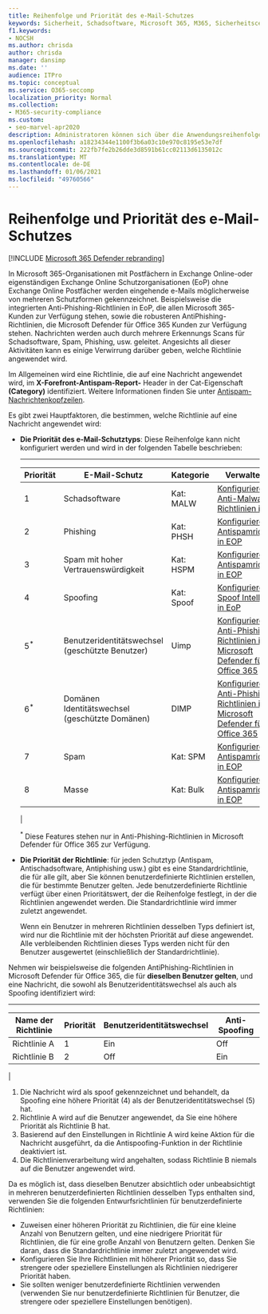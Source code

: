 ```yaml
---
title: Reihenfolge und Priorität des e-Mail-Schutzes
keywords: Sicherheit, Schadsoftware, Microsoft 365, M365, Sicherheitscenter, ATP, Microsoft Defender ATP, Office 365 ATP, Azure ATP
f1.keywords:
- NOCSH
ms.author: chrisda
author: chrisda
manager: dansimp
ms.date: ''
audience: ITPro
ms.topic: conceptual
ms.service: O365-seccomp
localization_priority: Normal
ms.collection:
- M365-security-compliance
ms.custom:
- seo-marvel-apr2020
description: Administratoren können sich über die Anwendungsreihenfolge von Schutzmaßnahmen in Exchange Online Protection (EoP) und darüber informieren, wie der Prioritätswert in Schutzrichtlinien festlegt, welche Richtlinie angewendet wird.
ms.openlocfilehash: a18234344e1100f3b6a03c10e970c8195e53e7df
ms.sourcegitcommit: 222fb7fe2b26dde3d8591b61cc02113d6135012c
ms.translationtype: MT
ms.contentlocale: de-DE
ms.lasthandoff: 01/06/2021
ms.locfileid: "49760566"
---
```

# <a name="order-and-precedence-of-email-protection"></a>Reihenfolge und Priorität des e-Mail-Schutzes

[!INCLUDE [Microsoft 365 Defender rebranding](../includes/microsoft-defender-for-office.md)]


In Microsoft 365-Organisationen mit Postfächern in Exchange Online-oder eigenständigen Exchange Online Schutzorganisationen (EoP) ohne Exchange Online Postfächer werden eingehende e-Mails möglicherweise von mehreren Schutzformen gekennzeichnet. Beispielsweise die integrierten Anti-Phishing-Richtlinien in EoP, die allen Microsoft 365-Kunden zur Verfügung stehen, sowie die robusteren AntiPhishing-Richtlinien, die Microsoft Defender für Office 365 Kunden zur Verfügung stehen. Nachrichten werden auch durch mehrere Erkennungs Scans für Schadsoftware, Spam, Phishing, usw. geleitet. Angesichts all dieser Aktivitäten kann es einige Verwirrung darüber geben, welche Richtlinie angewendet wird.

Im Allgemeinen wird eine Richtlinie, die auf eine Nachricht angewendet wird, im **X-Forefront-Antispam-Report-** Header in der Cat-Eigenschaft **(Category)** identifiziert. Weitere Informationen finden Sie unter [Antispam-Nachrichtenkopfzeilen](anti-spam-message-headers.md).

Es gibt zwei Hauptfaktoren, die bestimmen, welche Richtlinie auf eine Nachricht angewendet wird:

- **Die Priorität des e-Mail-Schutztyps**: Diese Reihenfolge kann nicht konfiguriert werden und wird in der folgenden Tabelle beschrieben:

  ****

  |Priorität|E-Mail-Schutz|Kategorie|Verwalten von|
  |---|---|---|---|
  |1 |Schadsoftware|Kat: MALW|[Konfigurieren von Anti-Malware-Richtlinien in EoP](configure-anti-malware-policies.md)|
  |2 |Phishing|Kat: PHSH|[Konfigurieren von Antispamrichtlinien in EOP](configure-your-spam-filter-policies.md)|
  |3 |Spam mit hoher Vertrauenswürdigkeit|Kat: HSPM|[Konfigurieren von Antispamrichtlinien in EOP](configure-your-spam-filter-policies.md)|
  |4 |Spoofing|Kat: Spoof|[Konfigurieren von Spoof Intelligence in EoP](learn-about-spoof-intelligence.md)|
  |5<sup>\*</sup>|Benutzeridentitätswechsel (geschützte Benutzer)|Uimp|[Konfigurieren von Anti-Phishing-Richtlinien in Microsoft Defender für Office 365](configure-atp-anti-phishing-policies.md)|
  |6<sup>\*</sup>|Domänen Identitätswechsel (geschützte Domänen)|DIMP|[Konfigurieren von Anti-Phishing-Richtlinien in Microsoft Defender für Office 365](configure-atp-anti-phishing-policies.md)|
  |7 |Spam|Kat: SPM|[Konfigurieren von Antispamrichtlinien in EOP](configure-your-spam-filter-policies.md)|
  |8 |Masse|Kat: Bulk|[Konfigurieren von Antispamrichtlinien in EOP](configure-your-spam-filter-policies.md)|
  |

  <sup>\*</sup> Diese Features stehen nur in Anti-Phishing-Richtlinien in Microsoft Defender für Office 365 zur Verfügung.

- **Die Priorität der Richtlinie**: für jeden Schutztyp (Antispam, Antischadsoftware, Antiphishing usw.) gibt es eine Standardrichtlinie, die für alle gilt, aber Sie können benutzerdefinierte Richtlinien erstellen, die für bestimmte Benutzer gelten. Jede benutzerdefinierte Richtlinie verfügt über einen Prioritätswert, der die Reihenfolge festlegt, in der die Richtlinien angewendet werden. Die Standardrichtlinie wird immer zuletzt angewendet.

  Wenn ein Benutzer in mehreren Richtlinien desselben Typs definiert ist, wird nur die Richtlinie mit der höchsten Priorität auf diese angewendet. Alle verbleibenden Richtlinien dieses Typs werden nicht für den Benutzer ausgewertet (einschließlich der Standardrichtlinie).

Nehmen wir beispielsweise die folgenden AntiPhishing-Richtlinien in Microsoft Defender für Office 365, die für **dieselben Benutzer gelten**, und eine Nachricht, die sowohl als Benutzeridentitätswechsel als auch als Spoofing identifiziert wird:

  ****

  |Name der Richtlinie|Priorität|Benutzeridentitätswechsel|Anti-Spoofing|
  |---|---|---|---|
  |Richtlinie A|1 |Ein|Off|
  |Richtlinie B|2 |Off|Ein|
  |

1. Die Nachricht wird als spoof gekennzeichnet und behandelt, da Spoofing eine höhere Priorität (4) als der Benutzeridentitätswechsel (5) hat.
2. Richtlinie A wird auf die Benutzer angewendet, da Sie eine höhere Priorität als Richtlinie B hat.
3. Basierend auf den Einstellungen in Richtlinie A wird keine Aktion für die Nachricht ausgeführt, da die Antispoofing-Funktion in der Richtlinie deaktiviert ist.
4. Die Richtlinienverarbeitung wird angehalten, sodass Richtlinie B niemals auf die Benutzer angewendet wird.

Da es möglich ist, dass dieselben Benutzer absichtlich oder unbeabsichtigt in mehreren benutzerdefinierten Richtlinien desselben Typs enthalten sind, verwenden Sie die folgenden Entwurfsrichtlinien für benutzerdefinierte Richtlinien:

- Zuweisen einer höheren Priorität zu Richtlinien, die für eine kleine Anzahl von Benutzern gelten, und eine niedrigere Priorität für Richtlinien, die für eine große Anzahl von Benutzern gelten. Denken Sie daran, dass die Standardrichtlinie immer zuletzt angewendet wird.
- Konfigurieren Sie Ihre Richtlinien mit höherer Priorität so, dass Sie strengere oder speziellere Einstellungen als Richtlinien niedrigerer Priorität haben.
- Sie sollten weniger benutzerdefinierte Richtlinien verwenden (verwenden Sie nur benutzerdefinierte Richtlinien für Benutzer, die strengere oder speziellere Einstellungen benötigen).
